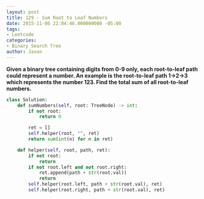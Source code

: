 ```yaml
---
layout: post
title: 129 - Sum Root to Leaf Numbers
date: 2015-11-06 22:04:46.000000000 -05:00
tags:
- Leetcode
categories:
- Binary Search Tree
author: Jason
---
```

**Given a binary tree containing digits from 0-9 only, each root-to-leaf path could represent a number. An example is the root-to-leaf path 1->2->3 which represents the number 123. Find the total sum of all root-to-leaf numbers.**


``` python
class Solution:
    def sumNumbers(self, root: TreeNode) -> int:
        if not root:
            return 0

        ret = []
        self.helper(root, "", ret)
        return sum(int(n) for n in ret)

    def helper(self, root, path, ret):
        if not root:
            return
        if not root.left and not root.right:
            ret.append(path + str(root.val))
            return
        self.helper(root.left, path + str(root.val), ret)
        self.helper(root.right, path + str(root.val), ret)
```
